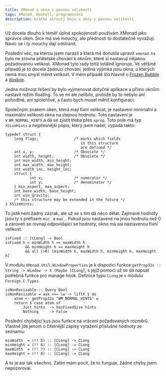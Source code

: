 ```yaml
---
title: XMonad a okna s pevnou velikostí
tags: XMonad, Haskell, programování
description: krátké shrnutí boje s okny s pevnou velikostí
---
```


Už docela dlouho k téměř úplné spokojenosti používám XMonad jako správce oken.
Sice má své mouchy, ale přednosti to dostatečně vyvažují. Navíc se i ty mouchy
dají odstranit.

Poslední věc, na kterou jsem narazil a která mě donutila upravit `xmonad.hs`
bylo ne zrovna přátelské chování k oknům, které si nastavují nějakou
požadovanou velikost. XMonad tyto rady totiž totálně ignoruje. Ve většině
případů je to docela žádoucí chování, jediná výjimka jsou okna, u kterých nemá
moc smysl měnit velikost. V mém případě šlo hlavně o [Frozen
Bubble][frozen-bubble] a [dosbox][dosbox].

Jedna možnost řešení by bylo vyjmenovat dotyčné aplikace a přímo oknům nastavit
režim floating. To se mi ale nelíbilo, protože by to nebylo ani pohodlné, ani
spolehlivé, a často bych musel měnit konfiguraci.

Společným znakem oken, která mají fixní velikost, je nastavení minimální a
maximální velikosti okna na stejnou hodnotu. Toto nastavení je
v `WM_NORMAL_HINTS` a dá se zjistit třeba přes `xprop`. Toto pole má typ
`XSizeHints` a nejpřesnější popis, který jsem našel, vypadá takto:

~~~~~~~~~~~~~~~~~~~~~~~~~~~~~~~~~~~~~~~~~~~~~~~~~ {.c}
typedef struct {
    long flags;                /* marks which fields
                                  in this structure
                                  are defined */
    int x, y;                  /* Obsolete */
    int width, height;         /* Obsolete */
    int min_width, min_height;
    int max_width, max_height;
    int width_inc, height_inc;
    struct {
           int x;              /* numerator */
           int y;              /* denominator */
    } min_aspect, max_aspect;
    int base_width, base_height;
    int win_gravity;
    /* this structure may be extended in the future */
} XSizeHints;
~~~~~~~~~~~~~~~~~~~~~~~~~~~~~~~~~~~~~~~~~~~~~~~~~~~~~~~~~~~~

To jistě není žádný zázrak, ale už se s tím dá něco dělat. Zajímavé hodnoty
jsou ty s prefixem `min_` a `max_`. Pokud jsou nastavené na jinou hodnotu než 0
a zároveň se rovnají odpovídající se hodnoty, okno má asi nastavenou fixní
velikost.

~~~~~~~~~~~~~~~~~~~~~~~~~~~~~~~~~~~~~~~~~~~~~~~~~ {.haskell}
isFixed :: [CLong] -> Bool
isFixed h = minWidth h == maxWidth h
         && minHeight h == maxHeight h
         && all (>0) [minWidth h, maxWidth h, minHeight h, maxHeight h]
~~~~~~~~~~~~~~~~~~~~~~~~~~~~~~~~~~~~~~~~~~~~~~~~~~~~~~~~~~~~

V modulu `XMonad.Util.WindowProperties` je k dispozici funkce
`getProp32s :: String -> Window -> X (Maybe [CLong]`, s jejíž pomocí už se dá
napsat potřebná funkce pro manage hook. Definice typu `CLong` je v modulu
`Foreign.C.Types`.

~~~~~~~~~~~~~~~~~~~~~~~~~~~~~~~~~~~~~~~~~~~~~~~~~ {.haskell}
isNonResizable :: Query Bool
isNonResizable = ask >>= \w -> liftX $ do
    atom <- getProp32s "WM_NORMAL_HINTS" w
    return $ case atom of
        Just hints  -> hasFixedSize hints
        Nothing     -> False
~~~~~~~~~~~~~~~~~~~~~~~~~~~~~~~~~~~~~~~~~~~~~~~~~~~~~~~~~~~~

Poslední chybějící kus jsou funkce na vrácení požadovaných rozměrů. Vlastně jde
jenom o čitelnější zápisy vytažení příslušné hodnoty ze seznamu:

~~~~~~~~~~~~~~~~~~~~~~~~~~~~~~~~~~~~~~~~~~~~~~~~~ {.haskell}
minWidth  = (!! 5) :: [CLong] -> CLong
minHeight = (!! 6) :: [CLong] -> CLong
maxWidth  = (!! 7) :: [CLong] -> CLong
maxHeight = (!! 8) :: [CLong] -> CLong
~~~~~~~~~~~~~~~~~~~~~~~~~~~~~~~~~~~~~~~~~~~~~~~~~~~~~~~~~~~~

A to je asi tak všechno. Zatím mám pocit, že to funguje, žádné chyby jsem
nepozoroval.

[frozen-bubble]: http://www.frozen-bubble.org/
[dosbox]: http://www.dosbox.com/

